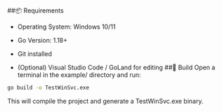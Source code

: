 
##📦 Requirements
- Operating System: Windows 10/11

- Go Version: 1.18+

- Git installed

- (Optional) Visual Studio Code / GoLand for editing
##🔧 Build
Open a terminal in the example/ directory and run:

```cmd
go build -o TestWinSvc.exe
```
This will compile the project and generate a TestWinSvc.exe binary.

